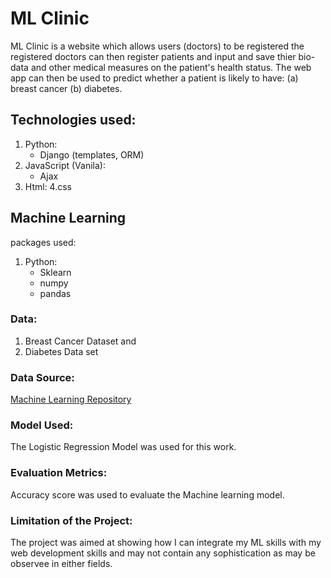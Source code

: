 # ML Clinic
ML Clinic is a website which allows users (doctors) to be registered
the registered doctors can then register patients and input and save thier bio-data and other medical
measures on the patient's health status. The web app can then be used to predict whether a patient is 
likely to have: (a) breast cancer (b) diabetes. 
 
## Technologies used:
1. Python:
   - Django (templates, ORM)
2. JavaScript (Vanila):
   - Ajax 
3. Html:
4.css

## Machine Learning 
packages used:
1. Python:
   - Sklearn
   - numpy
   - pandas

### Data:
1. Breast Cancer Dataset and 
2. Diabetes Data set 

### Data Source:
[Machine Learning Repository]()

### Model Used:
The Logistic Regression Model was used for this work.

### Evaluation Metrics:
Accuracy score was used to evaluate the Machine learning model.

### Limitation of the Project:
The project was aimed at showing how I can integrate my ML skills with my web development skills and may not contain any sophistication as may be observee in either fields. 








